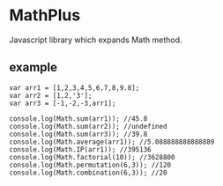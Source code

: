# MathPlus
Javascript library which expands Math method.

## example
```
var arr1 = [1,2,3,4,5,6,7,8,9.8];
var arr2 = [1,2,'3'];
var arr3 = [-1,-2,-3,arr1];

console.log(Math.sum(arr1)); //45.8
console.log(Math.sum(arr2)); //undefined
console.log(Math.sum(arr3)); //39.8
console.log(Math.average(arr1)); //5.088888888888889
console.log(Math.IP(arr1)); //395136
console.log(Math.factorial(10)); //3628800
console.log(Math.permutation(6,3)); //120
console.log(Math.combination(6,3)); //20
```